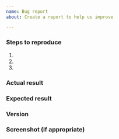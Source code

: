 ```yaml
---
name: Bug report
about: Create a report to help us improve

---
```


### Steps to reproduce
<!-- Provide an unambiguous set of steps to reproduce the bug -->

1. 
1. 
1. 

### Actual result
<!--- Tell us what happens -->


### Expected result
<!--- Tell us what should happen -->


### Version
<!--- Version and client OS / Branch version -->


### Screenshot (if appropriate)
<!--- Please include screenshot capturing UI and open developer tools console -->
